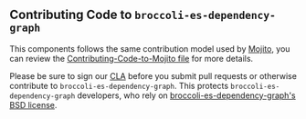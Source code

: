 Contributing Code to `broccoli-es-dependency-graph`
-------------------------------

This components follows the same contribution model used by [Mojito][], you can
review the [Contributing-Code-to-Mojito file][] for more details.

Please be sure to sign our [CLA][] before you submit pull requests or otherwise contribute to `broccoli-es-dependency-graph`. This protects `broccoli-es-dependency-graph` developers, who rely on [broccoli-es-dependency-graph's BSD license][].

[broccoli-es-dependency-graph's BSD license]: https://github.com/yahoo/broccoli-es-dependency-graph/blob/master/LICENSE.md
[CLA]: http://developer.yahoo.com/cocktails/mojito/cla/
[Mojito]: https://github.com/yahoo/mojito
[Contributing-Code-to-Mojito file]: https://github.com/yahoo/mojito/wiki/Contributing-Code-to-Mojito
